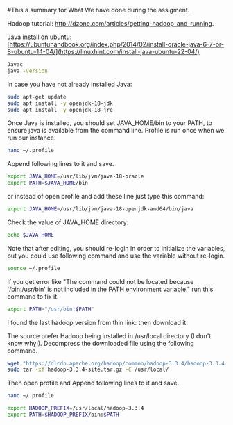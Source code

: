 #This a summary for What We have done during the assigment.

Hadoop tutorial: http://dzone.com/articles/getting-hadoop-and-running.

Java install on ubuntu: [https://ubuntuhandbook.org/index.php/2014/02/install-oracle-java-6-7-or-8-ubuntu-14-04/](https://linuxhint.com/install-java-ubuntu-22-04/)

```bash
Javac
java -version
```
In case you have not already installed Java:



```bash
sudo apt-get update
sudo apt install -y openjdk-18-jdk
sudo apt install -y openjdk-18-jre
```

Once Java is installed, you should set JAVA_HOME/bin to your PATH, to ensure java is available from the command line. Profile is run once when we run our instance.
```bash
nano ~/.profile  
```
Append following lines to it and save.

```bash
export JAVA_HOME=/usr/lib/jvm/java-18-oracle
export PATH=$JAVA_HOME/bin 
```
or instead of open profile and add these line just type this command: 

```bash
export JAVA_HOME=/usr/lib/jvm/java-18-openjdk-amd64/bin/java
```

Check the value of JAVA_HOME directory:

```bash
echo $JAVA_HOME
```

Note that after editing, you should re-login in order to initialize the variables, but you could use following command and use the variable without re-login.

```bash
source ~/.profile 
```

If you get error like "The command could not be located because '/bin:/usr/bin' is not included in the PATH environment variable." run this command to fix it.

```bash
export PATH="/usr/bin:$PATH"
```

I found the last hadoop version from thin link:  then download it.

The source prefer Hadoop being installed in /usr/local directory (I don't know why!). Decompress the downloaded file using the following command.

```bash
wget "https://dlcdn.apache.org/hadoop/common/hadoop-3.3.4/hadoop-3.3.4-site.tar.gz"
sudo tar -xf hadoop-3.3.4-site.tar.gz -C /usr/local/ 
```
Then open profile and Append following lines to it and save.

```bash
nano ~/.profile 
```

```bash
export HADOOP_PREFIX=/usr/local/hadoop-3.3.4
export PATH=$HADOOP_PREFIX/bin:$PATH
```

```bash

```

